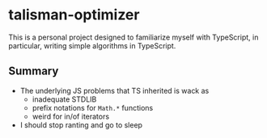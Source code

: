 # talisman-optimizer
This is a personal project designed to familiarize myself with TypeScript, in particular, writing simple algorithms in TypeScript.

## Summary
- The underlying JS problems that TS inherited is wack as
  - inadequate STDLIB
  - prefix notations for `Math.*` functions
  - weird for in/of iterators
- I should stop ranting and go to sleep
